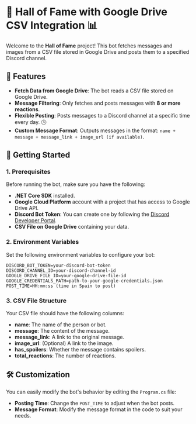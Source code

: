 # 🤖 Hall of Fame with Google Drive CSV Integration 📊

Welcome to the **Hall of Fame** project! This bot fetches messages and images from a CSV file stored in Google Drive and posts them to a specified Discord channel.

## 🌟 Features

- **Fetch Data from Google Drive**: The bot reads a CSV file stored on Google Drive.
- **Message Filtering**: Only fetches and posts messages with **8 or more reactions**. 
- **Flexible Posting**: Posts messages to a Discord channel at a specific time every day. 🕒
- **Custom Message Format**: Outputs messages in the format: `name + message + message_link + image_url (if available)`.

## 🚀 Getting Started

### 1. Prerequisites

Before running the bot, make sure you have the following:

- **.NET Core SDK** installed.
- **Google Cloud Platform** account with a project that has access to Google Drive API.
- **Discord Bot Token**: You can create one by following the [Discord Developer Portal](https://discord.com/developers/applications).
- **CSV File on Google Drive** containing your data.

### 2. Environment Variables

Set the following environment variables to configure your bot:

```plaintext
DISCORD_BOT_TOKEN=your-discord-bot-token
DISCORD_CHANNEL_ID=your-discord-channel-id
GOOGLE_DRIVE_FILE_ID=your-google-drive-file-id
GOOGLE_CREDENTIALS_PATH=path-to-your-google-credentials.json
POST_TIME=HH:mm:ss (time in Spain to post)
```

### 3. CSV File Structure

Your CSV file should have the following columns:

- **name**: The name of the person or bot.
- **message**: The content of the message.
- **message_link**: A link to the original message.
- **image_url**: (Optional) A link to the image.
- **has_spoilers**: Whether the message contains spoilers.
- **total_reactions**: The number of reactions.


## 🛠️ Customization

You can easily modify the bot's behavior by editing the `Program.cs` file:

- **Posting Time**: Change the `POST_TIME` to adjust when the bot posts.
- **Message Format**: Modify the message format in the code to suit your needs.

